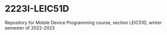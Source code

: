 # 2223I-LEIC51D
Repository for Mobile Device Programming course, section LEIC51D, winter semester of 2022-2023
